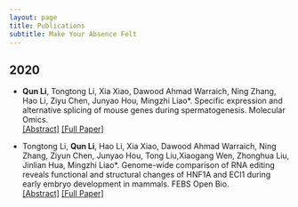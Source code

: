 ```yaml
---
layout: page
title: Publications
subtitle: Make Your Absence Felt
---
```


## 2020
- **Qun Li**, Tongtong Li, Xia Xiao, Dawood Ahmad Warraich, Ning Zhang, Hao Li, Ziyu Chen, Junyao Hou, Mingzhi Liao\*. Specific expression and alternative splicing of mouse genes during spermatogenesis. Molecular Omics. <br>
[[Abstract]](https://pubmed.ncbi.nlm.nih.gov/32211685/)
[[Full Paper]](/resources/publications/2020_mo.pdf)

- Tongtong Li, **Qun Li**, Hao Li, Xia Xiao, Dawood Ahmad Warraich, Ning Zhang, Ziyun Chen, Junyao Hou, Tong Liu,Xiaogang Wen, Zhonghua Liu, Jinlian Hua, Mingzhi Liao\*. Genome-wide comparison of RNA editing reveals functional and structural changes of HNF1A and ECI1 during early embryo development in mammals. FEBS Open Bio. <br>
[[Abstract]](https://pubmed.ncbi.nlm.nih.gov/32433824/)
[[Full Paper]](/resources/publications/2020_febs_open.pdf)
